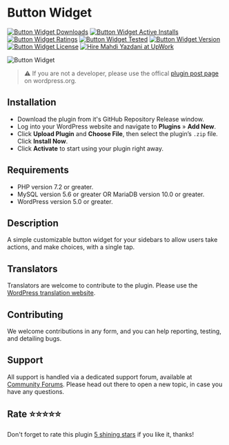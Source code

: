 # Button Widget
[![Button Widget Downloads](https://img.shields.io/wordpress/plugin/dt/button-widget.svg)](https://wordpress.org/plugins/button-widget) [![Button Widget Active Installs](https://img.shields.io/wordpress/plugin/installs/button-widget.svg)](https://wordpress.org/plugins/button-widget) [![Button Widget Ratings](https://img.shields.io/wordpress/plugin/r/button-widget.svg)](https://wordpress.org/plugins/button-widget) [![Button Widget Tested](https://img.shields.io/wordpress/plugin/tested/button-widget.svg)](https://wordpress.org/plugins/button-widget) [![Button Widget Version](https://img.shields.io/wordpress/plugin/v/button-widget.svg)](https://wordpress.org/plugins/button-widget) [![Button Widget License](https://img.shields.io/github/license/mypreview/button-widget)](https://wordpress.org/plugins/button-widget) [![Hire Mahdi Yazdani at UpWork](https://img.shields.io/badge/Hire%20Me-UpWork-37A000)](https://www.upwork.com/o/profiles/users/_~016ad17ad3fc5cce94)

![Button Widget](https://ps.w.org/button-widget/assets/banner-1544x500.jpg?rev=1542924)

> ⚠️ If you are not a developer, please use the offical [plugin post page](https://wordpress.org/plugins/button-widget "Download Button Widget plugin") on wordpress.org.

## Installation

* Download the plugin from it's GitHub Repository Release window.
* Log into your WordPress website and navigate to **Plugins** » **Add New**.
* Click **Upload Plugin** and **Choose File**, then select the plugin’s `.zip` file. Click **Install Now**.
* Click **Activate** to start using your plugin right away.

## Requirements

* PHP version 7.2 or greater.
* MySQL version 5.6 or greater OR MariaDB version 10.0 or greater.
* WordPress version 5.0 or greater.

## Description

A simple customizable button widget for your sidebars to allow users take actions, and make choices, with a single tap.

## Translators

Translators are welcome to contribute to the plugin. Please use the [WordPress translation website](https://translate.wordpress.org/projects/wp-plugins/button-widget "WordPress translation website").

## Contributing

We welcome contributions in any form, and you can help reporting, testing, and detailing bugs.

## Support

All support is handled via a dedicated support forum, available at [Community Forums](https://wordpress.org/support/plugin/button-widget "Community Forums"). Please head out there to open a new topic, in case you have any questions.

## Rate ⭐⭐⭐⭐⭐

Don't forget to rate this plugin [5 shining stars](https://wordpress.org/support/plugin/button-widget/reviews/ "5 shining stars") if you like it, thanks!